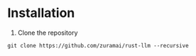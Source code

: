 # Installation

1. Clone the repository
```
git clone https://github.com/zuramai/rust-llm --recursive
```
